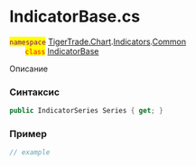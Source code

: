 
# IndicatorBase.cs
<mark style="color:purple;">`namespace`</mark> [TigerTrade.Chart](../../../../../TigerTrade.Chart.md).[Indicators](../../../../../TigerTrade.Chart/Indicators.md).[Common](../../../../../TigerTrade.Chart/Indicators/Common.md)  
&nbsp;&nbsp;&nbsp;&nbsp;&nbsp;&nbsp;&nbsp;<mark style="color:red;">`class`</mark> [IndicatorBase](../../IndicatorBase.cs.md)

Описание

### Синтаксис
```csharp
public IndicatorSeries Series { get; }
```
### Пример  
```csharp
// example
```
